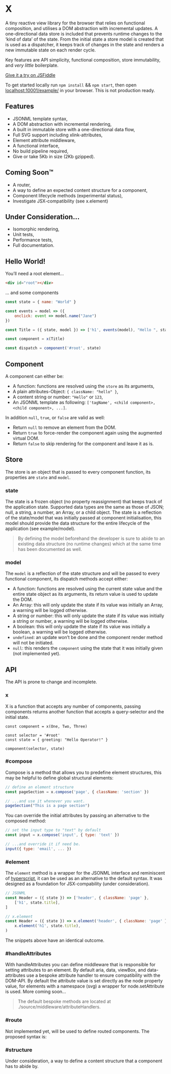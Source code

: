 # X

A tiny reactive view library for the browser that relies on functional composition, and utilises a DOM abstraction with incremental updates. A one-directional data store is included that prevents runtime changes to the ‘kind of data’ of the state. From the initial state a store model is created that is used as a dispatcher, it keeps track of changes in the state and renders a new immutable state on each render cycle.

Key features are API simplicity, functional composition, store immutability, and *very little* boilerplate. 

[Give it a try on JSFiddle](https://jsfiddle.net/s110ax9g/)

To get started locally run `npm install` && `npm start`, then open [localhost:10001/example/](http://localhost:10001/example/) in your browser. This is not production ready.

## Features
- JSONML template syntax,
- A DOM abstraction with incremental rendering,
- A built in immutable store with a one-directional data flow,
- Full SVG support including xlink-attributes,
- Element attribute middleware,
- A functional interface,
- No build pipeline required,
- Give or take 5Kb in size (2Kb gzipped).

## Coming Soon™
- A router,
- A way to define an expected content structure for a component,
- Component lifecycle methods (experimental status),
- Investigate JSX-compatibility (see x.element)

## Under Consideration...
- Isomorphic rendering,
- Unit tests,
- Performance tests,
- Full documentation.


## Hello World!

You’ll need a root element...
```html
<div id="root"></div>
```
... and some components
```javascript
const state = { name: "World" }

const events = model => ({
	onclick: event => model.name("Jane")
})

const Title = ({ state, model }) => ['h1', events(model), "Hello ", state.name, "!"]

const component = x(Title)

const dispatch = component('#root', state)
```


## Component
A component can either be:
- A function: functions are resolved using the `store` as its arguments,
- A plain attributes-Object: `{ className: "hello" }`,
- A content string or number: `"Hello"` or `123`,
- An JSONML template as following: `['tagName', <child component>, <child component>, ...]`.

In addition `null`, `true`, or `false` are valid as well:
- Return `null` to remove an element from the DOM.
- Return `true` to force-render the component again using the augmented virtual DOM.
- Return `false` to skip rendering for the component and leave it as is.


## Store
The store is an object that is passed to every component function, its properties are `state` and `model`.

### state
The state is a frozen object (no property reassignment) that keeps track of the application state. Supported data types are the same as those of JSON; null, a string, a number, an Array, or a child object. The state is a reflection of the state/model that was initially passed at component initialisation, this model should provide the data structure for the entire lifecycle of the application (see example/model). 

> By defining the model beforehand the developer is sure to abide to an existing data structure (no runtime changes) which at the same time has been documented as well.

### model
The `model` is a reflection of the state structure and will be passed to every functional component, its dispatch methods accept either:
- A function: functions are resolved using the current state value and the entire state object as its arguments, its return value is used to update the DOM.
- An Array: this will only update the state if its value was initially an Array, a warning will be logged otherwise.
- A string or number: this will only update the state if its value was initially a string or number, a warning will be logged otherwise.
- A boolean: this will only update the state if its value was initially a boolean, a warning will be logged otherwise.
- `undefined`: an update won’t be done and the component render method will not be initiated.
- `null`: this renders the `component` using the state that it was initially given (not implemented yet).

## API

The API is prone to change and incomplete.

### x

X is a function that accepts any number of components, passing components returns another function that accepts a query-selector and the initial state.

```javasript
const component = x(One, Two, Three)

const selector = '#root'
const state = { greeting: "Hello Operator!" }

component(selector, state)
```

### #compose

Compose is a method that allows you to predefine element structures, this may be helpful to define global structural elements:

```javascript
// define an element structure
const pageSection = x.compose('page', { className: 'section' })

// ...and use it whenever you want.
pageSection("This is a page section")
```

You can override the initial attributes by passing an alternative to the composed method:

```javascript
// set the input type to "text" by default
const input = x.compose('input', { type: 'text' })

// ...and override it if need be.
input({ type: 'email', ... }) 
```

### #element
The `element` method is a wrapper for the JSONML interface and reminiscent of [hyperscript](https://github.com/dominictarr/hyperscript), it can be used as an alternative to the default syntax. It was designed as a foundation for JSX-compability (under consideration).

```javascript
// JSONML
const Header = ({ state }) => ['header', { className: 'page' },
	['h1', state.title],
]

// x.element
const Header = ({ state }) => x.element('header', { className: 'page' },
	x.element('h1', state.title),
)
```
The snippets above have an identical outcome.

### #handleAttributes
With handleAttributes you can define middleware that is responsible for setting attributes to an element. By default aria, data, viewBox, and data-attributes use a bespoke attribute handler to ensure compatibility with the DOM-API. By default the attribute value is set directly as the node property value, for elements with a namespace (svg) a wrapper for node.setAttribute is used. More coming soon...

> The default bespoke methods are located at ./source/middleware/attributeHandlers.

### #route
Not implemented yet, will be used to define routed components. The proposed syntax is:

### #structure
Under consideration, a way to define a content structure that a component has to abide by.

